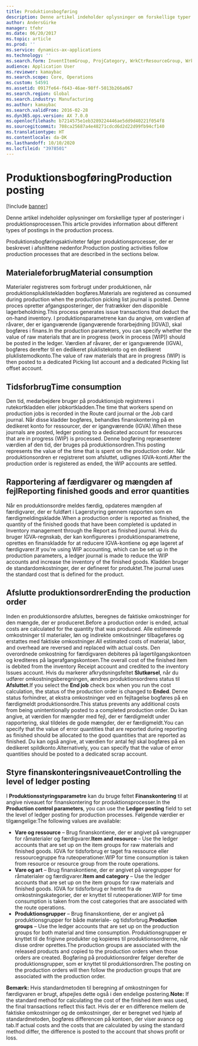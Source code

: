 ```yaml
---
title: Produktionsbogføring
description: Denne artikel indeholder oplysninger om forskellige typer af posteringer i produktionsprocessen.
author: AndersGirke
manager: tfehr
ms.date: 06/20/2017
ms.topic: article
ms.prod: ''
ms.service: dynamics-ax-applications
ms.technology: ''
ms.search.form: InventItemGroup, ProjCategory, WrkCtrResourceGroup, WrkCtrTable
audience: Application User
ms.reviewer: kamaybac
ms.search.scope: Core, Operations
ms.custom: 54591
ms.assetid: 0917fe64-f643-46ae-98ff-5013b266a067
ms.search.region: Global
ms.search.industry: Manufacturing
ms.author: kamaybac
ms.search.validFrom: 2016-02-28
ms.dyn365.ops.version: AX 7.0.0
ms.openlocfilehash: b7214575e1eb3289224446ae5dd9d40221f054f8
ms.sourcegitcommit: 708ca25687a4e48271cdcd6d2d22d99fb94cf140
ms.translationtype: HT
ms.contentlocale: da-DK
ms.lasthandoff: 10/10/2020
ms.locfileid: "3978501"
---
```

# <a name="production-posting"></a><span data-ttu-id="a4aa3-103">Produktionsbogføring</span><span class="sxs-lookup"><span data-stu-id="a4aa3-103">Production posting</span></span>

[!include [banner](../includes/banner.md)]

<span data-ttu-id="a4aa3-104">Denne artikel indeholder oplysninger om forskellige typer af posteringer i produktionsprocessen.</span><span class="sxs-lookup"><span data-stu-id="a4aa3-104">This article provides information about different types of postings in the production process.</span></span>

<span data-ttu-id="a4aa3-105">Produktionsbogføringsaktiviteter følger produktionsprocesser, der er beskrevet i afsnittene nedenfor.</span><span class="sxs-lookup"><span data-stu-id="a4aa3-105">Production posting activities follow production processes that are described in the sections below.</span></span>

## <a name="material-consumption"></a><span data-ttu-id="a4aa3-106">Materialeforbrug</span><span class="sxs-lookup"><span data-stu-id="a4aa3-106">Material consumption</span></span>
<span data-ttu-id="a4aa3-107">Materialer registreres som forbrugt under produktionen, når produktionspluklistekladden bogføres.</span><span class="sxs-lookup"><span data-stu-id="a4aa3-107">Materials are registered as consumed during production when the production picking list journal is posted.</span></span> <span data-ttu-id="a4aa3-108">Denne proces opretter afgangsposteringer, der fratrækker den disponible lagerbeholdning.</span><span class="sxs-lookup"><span data-stu-id="a4aa3-108">This process generates issue transactions that deduct the on-hand inventory.</span></span> <span data-ttu-id="a4aa3-109">I produktionsparametrene kan du angive, om værdien af råvarer, der er igangværende (igangværende forarbejdning \[IGVA\]), skal bogføres i finans.</span><span class="sxs-lookup"><span data-stu-id="a4aa3-109">In the production parameters, you can specify whether the value of raw materials that are in progress (work in process \[WIP\]) should be posted in the ledger.</span></span> <span data-ttu-id="a4aa3-110">Værdien af råvarer, der er igangværende (IGVA), bogføres derefter til en dedikeret pluklistekonto og en dedikeret pluklistemodkonto.</span><span class="sxs-lookup"><span data-stu-id="a4aa3-110">The value of raw materials that are in progress (WIP) is then posted to a dedicated Picking list account and a dedicated Picking list offset account.</span></span>

## <a name="time-consumption"></a><span data-ttu-id="a4aa3-111">Tidsforbrug</span><span class="sxs-lookup"><span data-stu-id="a4aa3-111">Time consumption</span></span>
<span data-ttu-id="a4aa3-112">Den tid, medarbejdere bruger på produktionsjob registreres i rutekortkladden eller jobkortkladden.</span><span class="sxs-lookup"><span data-stu-id="a4aa3-112">The time that workers spend on production jobs is recorded in the Route card journal or the Job card journal.</span></span> <span data-ttu-id="a4aa3-113">Når disse kladder bogføres, behandles finanskontering på en dedikeret konto for ressourcer, der er igangværende (IGVA).</span><span class="sxs-lookup"><span data-stu-id="a4aa3-113">When these journals are posted, ledger posting to a dedicated account for resources that are in progress (WIP) is processed.</span></span> <span data-ttu-id="a4aa3-114">Denne bogføring repræsenterer værdien af den tid, der bruges på produktionsordren.</span><span class="sxs-lookup"><span data-stu-id="a4aa3-114">This posting represents the value of the time that is spent on the production order.</span></span> <span data-ttu-id="a4aa3-115">Når produktionsordren er registreret som afsluttet, udlignes IGVA-konti.</span><span class="sxs-lookup"><span data-stu-id="a4aa3-115">After the production order is registered as ended, the WIP accounts are settled.</span></span>

## <a name="reporting-finished-goods-and-error-quantities"></a><span data-ttu-id="a4aa3-116">Rapportering af færdigvarer og mængden af fejl</span><span class="sxs-lookup"><span data-stu-id="a4aa3-116">Reporting finished goods and error quantities</span></span>
<span data-ttu-id="a4aa3-117">Når en produktionsordre meldes færdig, opdateres mængden af færdigvarer, der er fuldført i Lagerstyring gennem rapporten som en færdigmeldingskladde.</span><span class="sxs-lookup"><span data-stu-id="a4aa3-117">When a production order is reported as finished, the quantity of the finished goods that have been completed is updated in Inventory management through the Report as finished journal.</span></span> <span data-ttu-id="a4aa3-118">Hvis du bruger IGVA-regnskab, der kan konfigureres i produktionsparametrene, oprettes en finanskladde for at reducere IGVA-kontiene og øge lageret af færdigvarer.</span><span class="sxs-lookup"><span data-stu-id="a4aa3-118">If you're using WIP accounting, which can be set up in the production parameters, a ledger journal is made to reduce the WIP accounts and increase the inventory of the finished goods.</span></span> <span data-ttu-id="a4aa3-119">Kladden bruger de standardomkostninger, der er defineret for produktet.</span><span class="sxs-lookup"><span data-stu-id="a4aa3-119">The journal uses the standard cost that is defined for the product.</span></span>

## <a name="ending-the-production-order"></a><span data-ttu-id="a4aa3-120">Afslutte produktionsordrer</span><span class="sxs-lookup"><span data-stu-id="a4aa3-120">Ending the production order</span></span>
<span data-ttu-id="a4aa3-121">Inden en produktionsordre afsluttes, beregnes de faktiske omkostninger for den mængde, der er produceret.</span><span class="sxs-lookup"><span data-stu-id="a4aa3-121">Before a production order is ended, actual costs are calculated for the quantity that was produced.</span></span> <span data-ttu-id="a4aa3-122">Alle estimerede omkostninger til materialer, løn og indirekte omkostninger tilbageføres og erstattes med faktiske omkostninger.</span><span class="sxs-lookup"><span data-stu-id="a4aa3-122">All estimated costs of material, labor, and overhead are reversed and replaced with actual costs.</span></span> <span data-ttu-id="a4aa3-123">Den overordnede omkostning for færdigvaren debiteres på lagertilgangskontoen og krediteres på lagerafgangskontoen.</span><span class="sxs-lookup"><span data-stu-id="a4aa3-123">The overall cost of the finished item is debited from the inventory Receipt account and credited to the inventory Issues account.</span></span> <span data-ttu-id="a4aa3-124">Hvis du markerer afkrydsningsfeltet **Slutkørsel**, når du udfører omkostningsberegningen, ændres produktionsordrens status til **Afsluttet**.</span><span class="sxs-lookup"><span data-stu-id="a4aa3-124">If you select the **End job** check box when you run the cost calculation, the status of the production order is changed to **Ended**.</span></span> <span data-ttu-id="a4aa3-125">Denne status forhindrer, at ekstra omkostninger ved en fejltagelse bogføres på en færdigmeldt produktionsordre.</span><span class="sxs-lookup"><span data-stu-id="a4aa3-125">This status prevents any additional costs from being unintentionally posted to a completed production order.</span></span> <span data-ttu-id="a4aa3-126">Du kan angive, at værdien for mængder med fejl, der er færdigmeldt under rapportering, skal tildeles de gode mængder, der er færdigmeldt.</span><span class="sxs-lookup"><span data-stu-id="a4aa3-126">You can specify that the value of error quantities that are reported during reporting as finished should be allocated to the good quantities that are reported as finished.</span></span> <span data-ttu-id="a4aa3-127">Du kan også angive, at værdien for antal fejl skal bogføres på en dedikeret spildkonto.</span><span class="sxs-lookup"><span data-stu-id="a4aa3-127">Alternatively, you can specify that the value of error quantities should be posted to a dedicated scrap account.</span></span>

## <a name="controlling-the-level-of-ledger-posting"></a><span data-ttu-id="a4aa3-128">Styre finanskonteringsniveauet</span><span class="sxs-lookup"><span data-stu-id="a4aa3-128">Controlling the level of ledger posting</span></span>
<span data-ttu-id="a4aa3-129">I **Produktionsstyringsparametre** kan du bruge feltet **Finanskontering** til at angive niveauet for finanskontering for produktionsprocesser.</span><span class="sxs-lookup"><span data-stu-id="a4aa3-129">In the **Production control parameters**, you can use the **Ledger posting** field to set the level of ledger posting for production processes.</span></span> <span data-ttu-id="a4aa3-130">Følgende værdier er tilgængelige:</span><span class="sxs-lookup"><span data-stu-id="a4aa3-130">The following values are available:</span></span>

-   <span data-ttu-id="a4aa3-131">**Vare og ressource** – Brug finanskontiene, der er angivet på varegrupper for råmaterialer og færdigvarer.</span><span class="sxs-lookup"><span data-stu-id="a4aa3-131">**Item and resource** – Use the ledger accounts that are set up on the item groups for raw materials and finished goods.</span></span> <span data-ttu-id="a4aa3-132">IGVA for tidsforbrug er taget fra ressource eller ressourcegruppe fra ruteoperationer.</span><span class="sxs-lookup"><span data-stu-id="a4aa3-132">WIP for time consumption is taken from resource or resource group from the route operations.</span></span>
-   <span data-ttu-id="a4aa3-133">**Vare og art** – Brug finanskontiene, der er angivet på varegrupper for råmaterialer og færdigvarer.</span><span class="sxs-lookup"><span data-stu-id="a4aa3-133">**Item and category** – Use the ledger accounts that are set up on the item groups for raw materials and finished goods.</span></span> <span data-ttu-id="a4aa3-134">IGVA for tidsforbrug er hentet fra de omkostningskategorier, der er knyttet til ruteoperationer.</span><span class="sxs-lookup"><span data-stu-id="a4aa3-134">WIP for time consumption is taken from the cost categories that are associated with the route operations.</span></span>
-   <span data-ttu-id="a4aa3-135">**Produktionsgrupper** – Brug finanskontiene, der er angivet på produktionsgrupper for både materiale- og tidsforbrug.</span><span class="sxs-lookup"><span data-stu-id="a4aa3-135">**Production groups** – Use the ledger accounts that are set up on the production groups for both material and time consumption.</span></span> <span data-ttu-id="a4aa3-136">Produktionsgrupper er knyttet til de frigivne produkter og kopieres til produktionsordrerne, når disse ordrer oprettes.</span><span class="sxs-lookup"><span data-stu-id="a4aa3-136">The production groups are associated with the released products and copied to the production orders when those orders are created.</span></span> <span data-ttu-id="a4aa3-137">Bogføring på produktionsordrer følger derefter de produktionsgrupper, som er knyttet til produktionsordren.</span><span class="sxs-lookup"><span data-stu-id="a4aa3-137">The posting on the production orders will then follow the production groups that are associated with the production order.</span></span>

<span data-ttu-id="a4aa3-138">**Bemærk:** Hvis standardmetoden til beregning af omkostningen for færdigvaren er brugt, afspejles dette også i den endelige postering.</span><span class="sxs-lookup"><span data-stu-id="a4aa3-138">**Note:** If the standard method for calculating the cost of the finished item was used, the final transactions reflect this fact.</span></span> <span data-ttu-id="a4aa3-139">Hvis der er en difference mellem de faktiske omkostninger og de omkostninger, der er beregnet ved hjælp af standardmetoden, bogføres differencen på kontoen, der viser avance og tab.</span><span class="sxs-lookup"><span data-stu-id="a4aa3-139">If actual costs and the costs that are calculated by using the standard method differ, the difference is posted to the account that shows profit or loss.</span></span>



